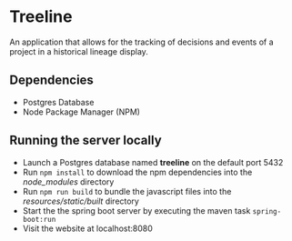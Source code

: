 # Treeline

An application that allows for the tracking of decisions and events of a project in a historical lineage display.

## Dependencies

* Postgres Database
* Node Package Manager (NPM)

## Running the server locally

* Launch a Postgres database named **treeline** on the default port 5432
* Run `npm install` to download the npm dependencies into the *node_modules* directory
* Run `npm run build` to bundle the javascript files into the *resources/static/built* directory
* Start the the spring boot server by executing the maven task `spring-boot:run`
* Visit the website at localhost:8080
